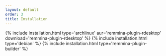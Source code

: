 ```yaml
---
layout: default
order: 3
title: Installation
---
```

{% include installation.html type='archlinux' aur='remmina-plugin-rdesktop' download='remmina-plugin-rdesktop' %}
{% include installation.html type='debian' %}
{% include installation.html type='remmina-plugin-builder' %}
